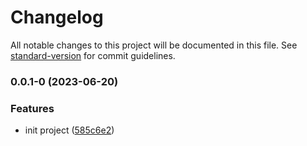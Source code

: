 # Changelog

All notable changes to this project will be documented in this file. See [standard-version](https://github.com/conventional-changelog/standard-version) for commit guidelines.

### 0.0.1-0 (2023-06-20)


### Features

* init project ([585c6e2](https://github.com/yunke-yunfly/yunfly-plugin-socket/commit/585c6e20a6561a5a71d2c56dcaf85c3ebdee9db5))
